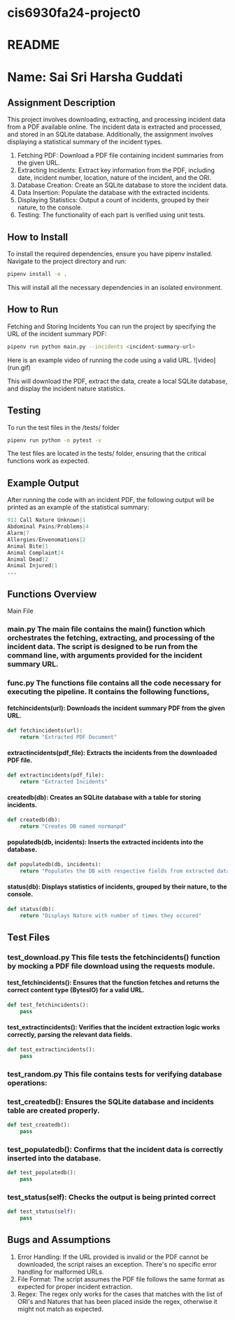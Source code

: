# cis6930fa24-project0

# README

# Name: Sai Sri Harsha Guddati
## Assignment Description
This project involves downloading, extracting, and processing incident data from a PDF available online. The incident data is extracted and processed, and stored in an SQLite database. Additionally, the assignment involves displaying a statistical summary of the incident types.

1. Fetching PDF: Download a PDF file containing incident summaries from the given URL.
2. Extracting Incidents: Extract key information from the PDF, including date, incident number, location, nature of the incident, and the ORI.
3. Database Creation: Create an SQLite database to store the incident data.
4. Data Insertion: Populate the database with the extracted incidents.
5. Displaying Statistics: Output a count of incidents, grouped by their nature, to the console.
6. Testing: The functionality of each part is verified using unit tests.

## How to Install
To install the required dependencies, ensure you have pipenv installed. Navigate to the project directory and run:

```bash 
pipenv install -e .
```
This will install all the necessary dependencies in an isolated environment.

## How to Run
Fetching and Storing Incidents
You can run the project by specifying the URL of the incident summary PDF:

```bash 
pipenv run python main.py --incidents <incident-summary-url>
```
Here is an example video of running the code using a valid URL.
![video] (run.gif)

This will download the PDF, extract the data, create a local SQLite database, and display the incident nature statistics.

## Testing
To run the test files in the /tests/ folder

```bash
pipenv run python -m pytest -v
```

The test files are located in the tests/ folder, ensuring that the critical functions work as expected.

## Example Output
After running the code with an incident PDF, the following output will be printed as an example of the statistical summary:

```python 
911 Call Nature Unknown|1
Abdominal Pains/Problems|4
Alarm|7
Allergies/Envenomations|2
Animal Bite|1
Animal Complaint|4
Animal Dead|2
Animal Injured|1
...
```
## Functions Overview
Main File
### main.py The main file contains the main() function which orchestrates the fetching, extracting, and processing of the incident data. The script is designed to be run from the command line, with arguments provided for the incident summary URL.
### func.py The functions file contains all the code necessary for executing the pipeline. It contains the following functions,
#### fetchincidents(url): Downloads the incident summary PDF from the given URL.
```python
def fetchincidents(url):
    return "Extracted PDF Document"
```
#### extractincidents(pdf_file): Extracts the incidents from the downloaded PDF file.
```python
def extractincidents(pdf_file):
    return "Extracted Incidents"
```
#### createdb(db): Creates an SQLite database with a table for storing incidents.
```python
def createdb(db):
    return "Creates DB named normanpd"
```
#### populatedb(db, incidents): Inserts the extracted incidents into the database.
```python
def populatedb(db, incidents):
    return "Populates the DB with respective fields from extracted data"
```
#### status(db): Displays statistics of incidents, grouped by their nature, to the console.
```python
def status(db):
    return "Displays Nature with number of times they occured"
```
## Test Files
### test_download.py This file tests the fetchincidents() function by mocking a PDF file download using the requests module.

#### test_fetchincidents(): Ensures that the function fetches and returns the correct content type (BytesIO) for a valid URL.
```python
def test_fetchincidents():
    pass
```
#### test_extractincidents(): Verifies that the incident extraction logic works correctly, parsing the relevant data fields.
```python
def test_extractincidents():
    pass
```
### test_random.py This file contains tests for verifying database operations:

### test_createdb(): Ensures the SQLite database and incidents table are created properly.
```python
def test_createdb():
    pass
```
### test_populatedb(): Confirms that the incident data is correctly inserted into the database.
```python
def test_populatedb():
    pass
```
### test_status(self): Checks the output is being printed correct
```python
def test_status(self):
    pass
```
## Bugs and Assumptions
1. Error Handling: If the URL provided is invalid or the PDF cannot be downloaded, the script raises an exception. There's no specific error handling for malformed URLs.
2. File Format: The script assumes the PDF file follows the same format as expected for proper incident extraction.
3. Regex: The regex only works for the cases that matches with the list of ORI's and Natures that has been placed inside the regex, otherwise it might not match as expected.
